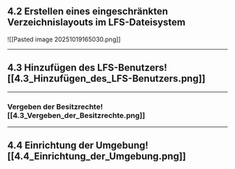 ## 4.2 Erstellen eines eingeschränkten Verzeichnislayouts im LFS-Dateisystem
![[Pasted image 20251019165030.png]]

---

## 4.3 Hinzufügen des LFS-Benutzers![[4.3_Hinzufügen_des_LFS-Benutzers.png]]

---

### **Vergeben der Besitzrechte**![[4.3_Vergeben_der_Besitzrechte.png]]

---

## 4.4 Einrichtung der Umgebung![[4.4_Einrichtung_der_Umgebung.png]]